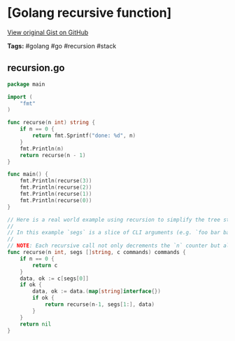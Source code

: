 # [Golang recursive function] 

[View original Gist on GitHub](https://gist.github.com/Integralist/deb63f56bb6178493b0b378d89030cb9)

**Tags:** #golang #go #recursion #stack

## recursion.go

```go
package main

import (
	"fmt"
)

func recurse(n int) string {
	if n == 0 {
		return fmt.Sprintf("done: %d", n)
	}
	fmt.Println(n)
	return recurse(n - 1)
}

func main() {
	fmt.Println(recurse(3))
	fmt.Println(recurse(2))
	fmt.Println(recurse(1))
	fmt.Println(recurse(0))
}

// Here is a real world example using recursion to simplify the tree style traversal of a complex map.
//
// In this example `segs` is a slice of CLI arguments (e.g. `foo bar baz`) and we have a nested map data structure that's built around these arguments. We want to get to the nested map assigned to `baz`.
//
// NOTE: Each recursive call not only decrements the `n` counter but also removes the previous CLI arg so `segs` becomes shorter on each iteration.
func recurse(n int, segs []string, c commands) commands {
	if n == 0 {
		return c
	}
	data, ok := c[segs[0]]
	if ok {
		data, ok := data.(map[string]interface{})
		if ok {
			return recurse(n-1, segs[1:], data)
		}
	}
	return nil
}
```

